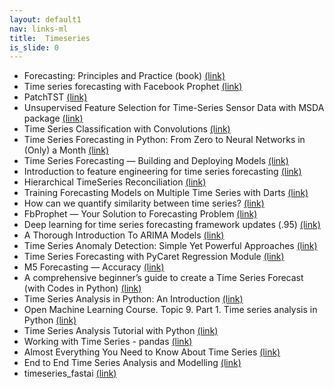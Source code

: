 ```yaml
---
layout: default1
nav: links-ml
title:  Timeseries
is_slide: 0
---
```

- Forecasting: Principles and Practice (book)
[(link)](https://otexts.org/fpp2/)
- Time series forecasting with Facebook Prophet
[(link)](https://rahulaga.medium.com/time-series-forecasting-with-facebook-prophet-f0468ff6fa3b)
- PatchTST
[(link)](https://github.com/yuqinie98/PatchTST)
- Unsupervised Feature Selection for Time-Series Sensor Data with MSDA package
[(link)](https://ajay-arunachalam08.medium.com/multi-dimensional-time-series-data-analysis-unsupervised-feature-selection-with-msda-package-430900a3829a)
- Time Series Classification with Convolutions
[(link)](https://medium.com/analytics-vidhya/time-series-classification-with-convolutions-ed5cb33b1e3b)
- Time Series Forecasting in Python: From Zero to Neural Networks in (Only) a Month
[(link)](https://medium.com/wegaw/time-series-forecasting-in-python-from-zero-to-neural-networks-in-only-a-month-8e12d6a6e2f4)
- Time Series Forecasting — Building and Deploying Models
[(link)](https://pub.towardsai.net/time-series-forecasting-building-and-deploying-models-f647c2ec7567)
- Introduction to feature engineering for time series forecasting
[(link)](https://medium.com/data-science-at-microsoft/introduction-to-feature-engineering-for-time-series-forecasting-620aa55fcab0)
- Hierarchical TimeSeries Reconciliation
[(link)](https://medium.com/@adeforceville_96412/hierarchical-timeseries-reconciliation-58addce2aeb7)
- Training Forecasting Models on Multiple Time Series with Darts
[(link)](https://medium.com/unit8-machine-learning-publication/training-forecasting-models-on-multiple-time-series-with-darts-dc4be70b1844)
- How can we quantify similarity between time series?
[(link)](https://tech.gorilla.co/how-can-we-quantify-similarity-between-time-series-ed1d0b633ca0)
- FbProphet — Your Solution to Forecasting Problem
[(link)](https://medium.com/red-buffer/fbprophet-your-solution-to-any-forecasting-problem-f17eb33ecfa0)
- Deep learning for time series forecasting framework updates (.95)
[(link)](https://igodfried.medium.com/deep-learning-for-time-series-forecasting-framework-updates-9cfb277d45c0)
- A Thorough Introduction To ARIMA Models
[(link)](https://medium.com/analytics-vidhya/a-thorough-introduction-to-arima-models-987a24e9ff71)
- Time Series Anomaly Detection: Simple Yet Powerful Approaches
[(link)](https://medium.com/bukalapak-data/time-series-anomaly-detection-simple-yet-powerful-approaches-4449ffe1ca12)
- Time Series Forecasting with PyCaret Regression Module
[(link)](https://towardsdatascience.com/time-series-forecasting-with-pycaret-regression-module-237b703a0c63)
- M5 Forecasting — Accuracy
[(link)](https://medium.com/analytics-vidhya/m5-forecasting-accuracy-9fbbb28e0e6f)
- A comprehensive beginner’s guide to create a Time Series Forecast (with Codes in Python)
[(link)](https://www.analyticsvidhya.com/blog/2016/02/time-series-forecasting-codes-python/)
- Time Series Analysis in Python: An Introduction
[(link)](https://towardsdatascience.com/time-series-analysis-in-python-an-introduction-70d5a5b1d52a)
- Open Machine Learning Course. Topic 9. Part 1. Time series analysis in Python
[(link)](https://medium.com/open-machine-learning-course/open-machine-learning-course-topic-9-time-series-analysis-in-python-a270cb05e0b3)
- Time Series Analysis Tutorial with Python
[(link)](https://www.datacamp.com/community/tutorials/time-series-analysis-tutorial)
- Working with Time Series - pandas
[(link)](https://jakevdp.github.io/PythonDataScienceHandbook/03.11-working-with-time-series.html)
- Almost Everything You Need to Know About Time Series
[(link)](https://towardsdatascience.com/almost-everything-you-need-to-know-about-time-series-860241bdc578)
- End to End Time Series Analysis and Modelling
[(link)](https://towardsdatascience.com/end-to-end-time-series-analysis-and-modelling-8c34f09a3014)
- timeseries_fastai
[(link)](https://github.com/tcapelle/timeseries_fastai)
                
